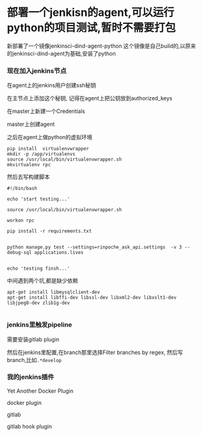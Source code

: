 
# 部署一个jenkisn的agent,可以运行python的项目测试,暂时不需要打包



新部署了一个镜像jenkinsci-dind-agent-python
这个镜像是自己build的,以原来的jenkinsci-dind-agent为基础,安装了python


### 现在加入jenkins节点


在agent上的jenkins用户创建ssh秘钥

在主节点上添加这个秘钥, 记得在agent上把公钥放到authorized_keys

在master上新建一个Credentials

master上创建agent

之后在agent上做python的虚拟环境

```
pip install  virtualenvwrapper
mkdir -p /app/virtualenvs
source /usr/local/bin/virtualenvwrapper.sh
mkvirtualenv rpc

```

然后去写构建脚本

```
#!/bin/bash

echo 'start testing...'

source /usr/local/bin/virtualenvwrapper.sh

workon rpc

pip install -r requirements.txt


python manage.py test --settings=rinpoche_ask_api.settings  -v 3 --debug-sql applications.lives


echo 'testing finsh...'
```


中间遇到两个坑,都是缺少依赖

```
apt-get install libmysqlclient-dev
apt-get install libffi-dev libssl-dev libxml2-dev libxslt1-dev libjpeg8-dev zlib1g-dev


```


### jenkins里触发pipeline

需要安装gitlab plugin

然后在jenkins里配置,在branch那里选择Filter branches by regex, 然后写branch,比如`.*develop`




### 我的jenkins插件

Yet Another Docker Plugin

docker plugin

gitlab

gitlab hook plugin

